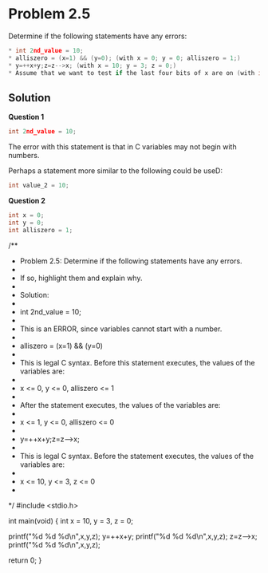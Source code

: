 Problem 2.5
=========== 

Determine if the following statements have any errors: 

```c
* int 2nd_value = 10;
* alliszero = (x=1) && (y=0); (with x = 0; y = 0; alliszero = 1;)
* y=++x+y;z=z-->x; (with x = 10; y = 3; z = 0;)
* Assume that we want to test if the last four bits of x are on (with int MASK=0xF; ison = x & MASK==MASK;)
```

Solution
-------- 

**Question 1**

```c
int 2nd_value = 10;
```

The error with this statement is that in C variables may not begin with numbers. 

Perhaps a statement more similar to the following could be useD:

```c
int value_2 = 10;
```

**Question 2**

```c
int x = 0;
int y = 0;
int alliszero = 1;
```
/**
 * Problem 2.5: Determine if the following statements have any errors.
 *
 * If so, highlight them and explain why.
 *
 * Solution: 
 * 
 *  int 2nd_value = 10;
 * 
 * This is an ERROR, since variables cannot start with a number.
 *
 *  alliszero = (x=1) && (y=0)
 * 
 * This is legal C syntax. Before this statement executes, the values of the variables are:
 *  
 *  x <= 0, y <= 0, alliszero <= 1
 *
 * After the statement executes, the values of the variables are:
 *
 *  x <= 1, y <= 0, alliszero <= 0
 * 
 *  y=++x+y;z=z-->x;
 * 
 * This is legal C syntax. Before the statement executes, the values of the variables are:
 *
 *  x <= 10, y <= 3, z <= 0
 *
 */
#include <stdio.h>

int main(void) {
  int x = 10, y = 3, z = 0;

  printf("%d %d %d\n",x,y,z);
  y=++x+y;
  printf("%d %d %d\n",x,y,z);
  z=z-->x;
  printf("%d %d %d\n",x,y,z);

  return 0;
}
